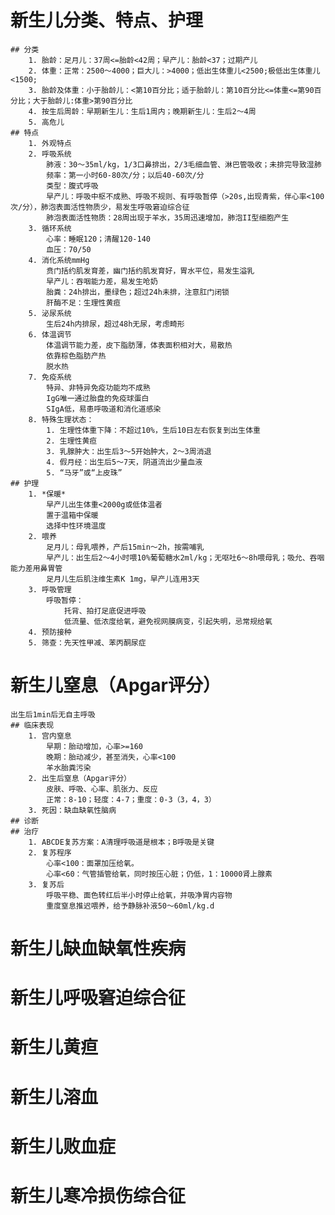 # 新生儿分类、特点、护理
	## 分类
		1. 胎龄：足月儿：37周<=胎龄<42周；早产儿：胎龄<37；过期产儿
		2. 体重：正常：2500～4000；巨大儿：>4000；低出生体重儿<2500;极低出生体重儿<1500;
		3. 胎龄及体重：小于胎龄儿：<第10百分比；适于胎龄儿：第10百分比<=体重<=第90百分比；大于胎龄儿:体重>第90百分比
		4. 按生后周龄：早期新生儿：生后1周内；晚期新生儿：生后2～4周
		5. 高危儿
	## 特点
		1. 外观特点
		2. 呼吸系统
			肺液：30～35ml/kg，1/3口鼻排出，2/3毛细血管、淋巴管吸收；未排完导致湿肺
			频率：第一小时60-80次/分；以后40-60次/分
			类型：腹式呼吸
			早产儿：呼吸中枢不成熟、呼吸不规则、有呼吸暂停（>20s,出现青紫，伴心率<100次/分），肺泡表面活性物质少，易发生呼吸窘迫综合征
			肺泡表面活性物质：28周出现于羊水，35周迅速增加，肺泡II型细胞产生
		3. 循环系统
			心率：睡眠120；清醒120-140
			血压：70/50
		4. 消化系统mmHg
			贲门括约肌发育差，幽门括约肌发育好，胃水平位，易发生溢乳
			早产儿：吞咽能力差，易发生呛奶
			胎粪：24h排出，墨绿色；超过24h未排，注意肛门闭锁
			肝酶不足：生理性黄疸
		5. 泌尿系统
			生后24h内排尿，超过48h无尿，考虑畸形
		6. 体温调节
			体温调节能力差，皮下脂肪薄，体表面积相对大，易散热
			依靠棕色脂肪产热
			脱水热
		7. 免疫系统
			特异、非特异免疫功能均不成熟
			IgG唯一通过胎盘的免疫球蛋白
			SIgA低，易患呼吸道和消化道感染
		8. 特殊生理状态：
			1. 生理性体重下降：不超过10%，生后10日左右恢复到出生体重
			2. 生理性黄疸
			3. 乳腺肿大：出生后3～5开始肿大，2～3周消退
			4. 假月经：出生后5～7天，阴道流出少量血液
			5. “马牙”或“上皮珠”
	## 护理
		1. *保暖*
			早产儿出生体重<2000g或低体温者
			置于温箱中保暖
			选择中性环境温度
		2. 喂养
			足月儿：母乳喂养，产后15min～2h，按需哺乳
			早产儿：出生后2～4小时喂10%葡萄糖水2ml/kg；无呕吐6～8h喂母乳；吸允、吞咽能力差用鼻胃管
			足月儿生后肌注维生素K 1mg，早产儿连用3天
		3. 呼吸管理
			呼吸暂停：
				托背、拍打足底促进呼吸
				低流量、低浓度给氧，避免视网膜病变，引起失明，忌常规给氧
		4. 预防接种
		5. 筛查：先天性甲减、苯丙酮尿症
# 新生儿窒息（Apgar评分）
	出生后1min后无自主呼吸
	## 临床表现
		1. 宫内窒息
			早期：胎动增加，心率>=160
			晚期：胎动减少，甚至消失，心率<100
			羊水胎粪污染
		2. 出生后窒息（Apgar评分）
			皮肤、呼吸、心率、肌张力、反应
			正常：8-10；轻度：4-7；重度：0-3（3，4，3）
		3. 死因：缺血缺氧性脑病
	## 诊断
	## 治疗
		1. ABCDE复苏方案：A清理呼吸道是根本；B呼吸是关键
		2. 复苏程序
			心率<100：面罩加压给氧。
			心率<60：气管插管给氧，同时按压心脏；仍低，1：10000肾上腺素
		3. 复苏后
			呼吸平稳、面色转红后半小时停止给氧，并吸净胃内容物
			重度窒息推迟喂养，给予静脉补液50～60ml/kg.d
# 新生儿缺血缺氧性疾病
# 新生儿呼吸窘迫综合征
# 新生儿黄疸
# 新生儿溶血
# 新生儿败血症
# 新生儿寒冷损伤综合征